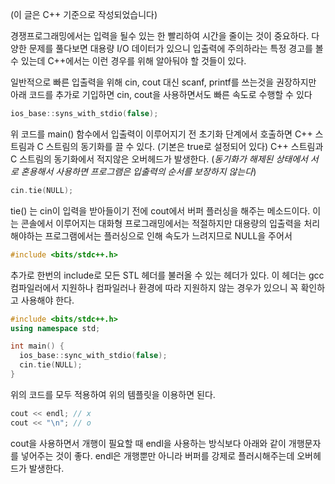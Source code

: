 (이 글은 C++ 기준으로 작성되었습니다)

경쟁프로그래밍에서는 입력을 될수 있는 한 빨리하여 시간을 줄이는 것이 중요하다. 다양한 문제를 풀다보면 대용량 I/O 데이터가 있으니 입출력에 주의하라는 특정 경고를 볼 수 있는데 C++에서는 이런 경우를 위해 알아둬야 할 것들이 있다.

일반적으로 빠른 입출력을 위해 cin, cout 대신 scanf, printf를 쓰는것을 권장하지만 아래 코드를 추가로 기입하면 cin, cout을 사용하면서도 빠른 속도로 수행할 수 있다
```cpp
ios_base::syns_with_stdio(false);
```
위 코드를 main() 함수에서 입출력이 이루어지기 전 초기화 단계에서 호출하면 C++ 스트림과 C 스트림의 동기화를 끌 수 있다. (기본은 true로 설정되어 있다)
C++ 스트림과 C 스트림의 동기화에서 적지않은 오버헤드가 발생한다.
(*동기화가 해제된 상태에서 서로 혼용해서 사용하면 프로그램은 입출력의 순서를 보장하지 않는다*)

```cpp
cin.tie(NULL);
```
tie() 는 cin이 입력을 받아들이기 전에 cout에서 버퍼 플러싱을 해주는 메소드이다. 이는 콘솔에서 이루어지는 대화형 프로그래밍에서는 적절하지만 대용량의 입출력을 처리해야하는 프로그램에서는 플러싱으로 인해 속도가 느려지므로 NULL을 주어서 

```cpp
#include <bits/stdc++.h>
```
추가로 한번의 include로 모든 STL 헤더를 불러올 수 있는 헤더가 있다. 이 헤더는 gcc 컴파일러에서 지원하나 컴파일러나 환경에 따라 지원하지 않는 경우가 있으니 꼭 확인하고 사용해야 한다.

```cpp
#include <bits/stdc++.h>
using namespace std;

int main() {
  ios_base::sync_with_stdio(false);
  cin.tie(NULL);
}
```
위의 코드를 모두 적용하여 위의 템플릿을 이용하면 된다.

```cpp
cout << endl; // x
cout << "\n"; // o
```
cout을 사용하면서 개행이 필요할 때 endl을 사용하는 방식보다 아래와 같이 개행문자를 넣어주는 것이 좋다. endl은 개행뿐만 아니라 버퍼를 강제로 플러시해주는데 오버헤드가 발생한다.